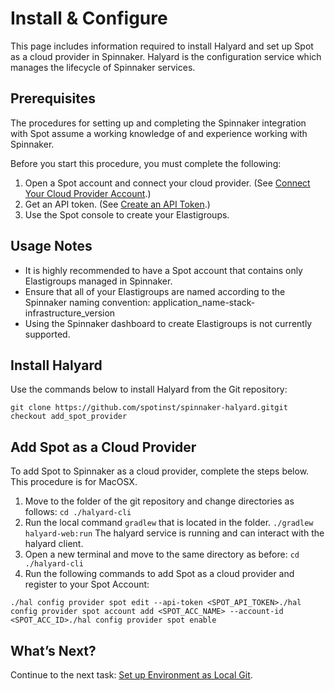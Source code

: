 # Install & Configure

This page includes information required to install Halyard and set up Spot as a cloud provider in Spinnaker. Halyard is the configuration service which manages the lifecycle of Spinnaker services.

## Prerequisites

The procedures for setting up and completing the Spinnaker integration with Spot assume a working knowledge of and experience working with Spinnaker.

Before you start this procedure, you must complete the following:

1. Open a Spot account and connect your cloud provider. (See [Connect Your Cloud Provider Account](connect-your-cloud-provider/aws-account).)
2. Get an API token. (See [Create an API Token](administration/api/create-api-token).)
3. Use the Spot console to create your Elastigroups.

## Usage Notes

* It is highly recommended to have a Spot account that contains only Elastigroups managed in Spinnaker.
* Ensure that all of your Elastigroups are named according to the Spinnaker naming convention: application_name-stack-infrastructure_version
* Using the Spinnaker dashboard to create Elastigroups is not currently supported.

## Install Halyard

Use the commands below to install Halyard from the Git repository:

```
git clone https://github.com/spotinst/spinnaker-halyard.gitgit checkout add_spot_provider
```

## Add Spot as a Cloud Provider

To add Spot to Spinnaker as a cloud provider, complete the steps below. This procedure is for MacOSX.

1. Move to the folder of the git repository and change directories as follows: `cd ./halyard-cli`
2. Run the local command `gradlew` that is located in the folder. `./gradlew halyard-web:run`
   The halyard service is running and can interact with the halyard client.
3. Open a new terminal and move to the same directory as before: `cd ./halyard-cli`
4. Run the following commands to add Spot as a cloud provider and register to your Spot Account:

```
./hal config provider spot edit --api-token <SPOT_API_TOKEN>./hal config provider spot account add <SPOT_ACC_NAME> --account-id <SPOT_ACC_ID>./hal config provider spot enable
```

## What’s Next?

Continue to the next task: [Set up Environment as Local Git](elastigroup/tools-integrations/elastic-mapreduce/import-elastic-mapreduce-task-nodes).

